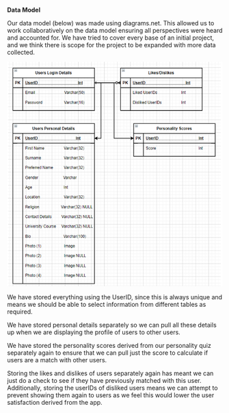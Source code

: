 **Data Model** 

Our data model (below) was made using diagrams.net. This allowed us to work collaboratively on the data model ensuring all perspectives were heard and accounted for. We have tried to cover every base of an initial project, and we think there is scope for the project to be expanded with more data collected. 

![img](https://github.com/JaiRanchod/Desk-10-Software-Engineering-Group-Project/blob/main/Documentation%20Notes/Data%20Model.png)

We have stored everything using the UserID, since this is always unique and means we should be able to select information from different tables as required. 

We have stored personal details separately so we can pull all these details up when we are displaying the profile of users to other users. 

We have stored the personality scores derived from our personality quiz separately again to ensure that we can pull just the score to calculate if users are a match with other users. 

Storing the likes and dislikes of users separately again has meant we can just do a check to see if they have previously matched with this user. Additionally, storing the userIDs of disliked users means we can attempt to prevent showing them again to users as we feel this would lower the user satisfaction derived from the app. 
